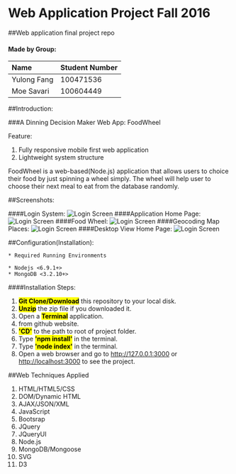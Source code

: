 # Web Application Project Fall 2016
##Web application final project repo


#### Made by Group:
Name			|Student Number
:-------------|---------------
Yulong Fang	|100471536
Moe Savari	|100604449 


##Introduction:

###A Dinning Decision Maker Web App: FoodWheel

Feature:

1. Fully responsive mobile first web application
2. Lightweight system structure

FoodWheel is a web-based(Node.js) application that allows users to choice their food by just spinning a wheel simply. The wheel will help user to choose their next meal to eat from the database randomly.

##Screenshots:

####Login System:
![Login Screen](README.img/ss1.png)
####Application Home Page:
![Login Screen](README.img/ss2.png)
####Food Wheel:
![Login Screen](README.img/ss3.png)
####Geocoding Map Places:
![Login Screen](README.img/ss4.png)
####Desktop View Home Page:
![Login Screen](README.img/ss5.png)

##Configuration(Installation):
```
* Required Running Environments

* Nodejs <6.9.1+>
* MongoDB <3.2.10+>
```

####Installation Steps:

1. <mark>**Git Clone/Download**</mark> this repository to your local disk.
2. <mark>**Unzip**</mark> the zip file if you downloaded it.
1.	Open a <mark>**Terminal**</mark> application.
2. from github website.
2. <mark>**'CD'**</mark> to the path to root of project folder.
3. Type <mark>**'npm install'**</mark> in the terminal.
4. Type <mark>**'node index'**</mark> in the terminal.
5. Open a web browser and go to <http://127.0.0.1:3000> or <http://localhost:3000> to see the project.


##Web Techniques Applied

1. HTML/HTML5/CSS
2. DOM/Dynamic HTML
3. AJAX/JSON/XML
2. JavaScript
3. Bootsrap
4. JQuery
5. JQueryUI
6. Node.js
7. MongoDB/Mongoose
8. SVG
8. D3